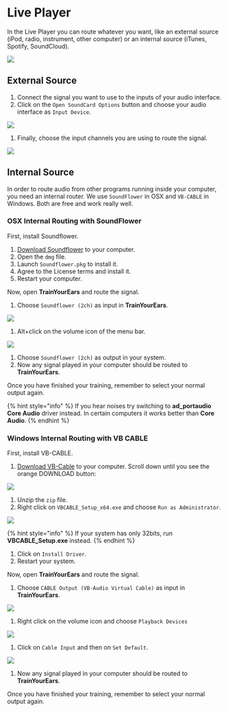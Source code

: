 # Live Player

In the Live Player you can route whatever you want, like an external source \(iPod, radio, instrument, other computer\) or an internal source \(iTunes, Spotify, SoundCloud\).

![](../.gitbook/assets/live-player.png)

## External Source

1. Connect the signal you want to use to the inputs of your audio interface.
2. Click on the `Open SoundCard Options` button and choose your audio interface as `Input Device`.

![](../.gitbook/assets/soundcard-input.png)

1. Finally, choose the input channels you are using to route the signal.

![](../.gitbook/assets/soundcard-channels.png)

## Internal Source

In order to route audio from other programs running inside your computer, you need an internal router. We use `SoundFlower` in OSX and `VB-CABLE` in Windows. Both are free and work really well.

### OSX Internal Routing with SoundFlower

First, install Soundflower.

1. [Download Soundflower](https://github.com/mattingalls/Soundflower/releases/download/2.0b2/Soundflower-2.0b2.dmg) to your computer.
2. Open the `dmg` file.
3. Launch `Soundflower.pkg` to install it.
4. Agree to the License terms and install it.
5. Restart your computer.

Now, open **TrainYourEars** and route the signal.

1. Choose `Soundflower (2ch)` as input in **TrainYourEars**.

![](../.gitbook/assets/soundcard-input2.png)

1. Alt+click on the volume icon of the menu bar.

![](../.gitbook/assets/output-device-soundflower.png)

1. Choose `Soundflower (2ch)` as output in your system.
2. Now any signal played in your computer should be routed to **TrainYourEars**.

Once you have finished your training, remember to select your normal output again.

{% hint style="info" %}
If you hear noises try switching to **ad\_portaudio Core Audio** driver instead. In certain computers it works better than **Core Audio**.
{% endhint %}

### Windows Internal Routing with VB CABLE

First, install VB-CABLE.

1. [Download VB-Cable](http://www.vb-audio.com/Cable/index.htm) to your computer. Scroll down until you see the orange DOWNLOAD button:

![](../.gitbook/assets/download-vbcable.png)

1. Unzip the `zip` file.
2. Right click on `VBCABLE_Setup_x64.exe` and choose `Run as Administrator`.

![](../.gitbook/assets/vbcable-administrator.png)

{% hint style="info" %}
If your system has only 32bits, run **VBCABLE\_Setup.exe** instead.
{% endhint %}

1. Click on `Install Driver`.
2. Restart your system.

Now, open **TrainYourEars** and route the signal.

1. Choose `CABLE Output (VB-Audio Virtual Cable)` as input in **TrainYourEars**.

![](../.gitbook/assets/soundcard-input3.png)

1. Right click on the volume icon and choose `Playback Devices`

![](../.gitbook/assets/volume-icon.png)

1. Click on `Cable Input` and then on `Set Default`.

![](../.gitbook/assets/playback-devices.png)

1. Now any signal played in your computer should be routed to **TrainYourEars**.

Once you have finished your training, remember to select your normal output again.

